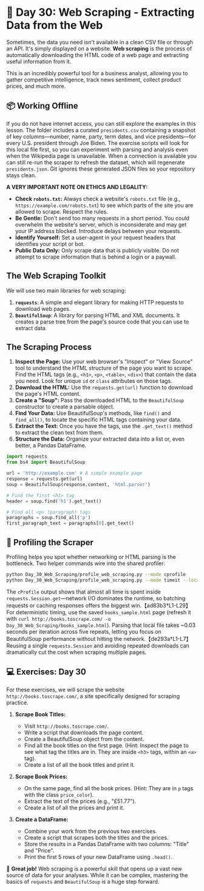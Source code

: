 # 📘 Day 30: Web Scraping - Extracting Data from the Web

Sometimes, the data you need isn't available in a clean CSV file or through an API. It's simply displayed on a website. **Web scraping** is the process of automatically downloading the HTML code of a web page and extracting useful information from it.

This is an incredibly powerful tool for a business analyst, allowing you to gather competitive intelligence, track news sentiment, collect product prices, and much more.

## 📦 Working Offline

If you do not have internet access, you can still explore the examples in this lesson. The folder includes a curated `presidents.csv` containing a snapshot of key columns—number, name, party, term dates, and vice presidents—for every U.S. president through Joe Biden. The exercise scripts will look for this local file first, so you can experiment with parsing and analysis even when the Wikipedia page is unavailable. When a connection is available you can still re-run the scraper to refresh the dataset, which will regenerate `presidents.json`. Git ignores these generated JSON files so your repository stays clean.

**A VERY IMPORTANT NOTE ON ETHICS AND LEGALITY:**

* **Check `robots.txt`:** Always check a website's `robots.txt` file (e.g., `https://example.com/robots.txt`) to see which parts of the site you are allowed to scrape. Respect the rules.
* **Be Gentle:** Don't send too many requests in a short period. You could overwhelm the website's server, which is inconsiderate and may get your IP address blocked. Introduce delays between your requests.
* **Identify Yourself:** Set a user-agent in your request headers that identifies your script or bot.
* **Public Data Only:** Only scrape data that is publicly visible. Do not attempt to scrape information that is behind a login or a paywall.

## The Web Scraping Toolkit

We will use two main libraries for web scraping:

1. **`requests`**: A simple and elegant library for making HTTP requests to download web pages.
2. **`BeautifulSoup`**: A library for parsing HTML and XML documents. It creates a parse tree from the page's source code that you can use to extract data.

## The Scraping Process

1. **Inspect the Page:** Use your web browser's "Inspect" or "View Source" tool to understand the HTML structure of the page you want to scrape. Find the HTML tags (e.g., `<h1>`, `<p>`, `<table>`, `<div>`) that contain the data you need. Look for unique `id` or `class` attributes on those tags.
2. **Download the HTML:** Use the `requests.get(url)` function to download the page's HTML content.
3. **Create a "Soup":** Pass the downloaded HTML to the `BeautifulSoup` constructor to create a parsable object.
4. **Find Your Data:** Use BeautifulSoup's methods, like `find()` and `find_all()`, to locate the specific HTML tags containing your data.
5. **Extract the Text:** Once you have the tags, use the `.get_text()` method to extract the clean text from them.
6. **Structure the Data:** Organize your extracted data into a list or, even better, a Pandas DataFrame.

```python
import requests
from bs4 import BeautifulSoup

url = 'http://example.com' # A simple example page
response = requests.get(url)
soup = BeautifulSoup(response.content, 'html.parser')

# Find the first <h1> tag
header = soup.find('h1').get_text()

# Find all <p> (paragraph) tags
paragraphs = soup.find_all('p')
first_paragraph_text = paragraphs[0].get_text()
```

## 🔬 Profiling the Scraper

Profiling helps you spot whether networking or HTML parsing is the bottleneck. Two helper commands wire into the shared profiler:

```bash
python Day_30_Web_Scraping/profile_web_scraping.py --mode cprofile
python Day_30_Web_Scraping/profile_web_scraping.py --mode timeit --local-html Day_30_Web_Scraping/books_sample.html --repeat 5 --number 3
```

The `cProfile` output shows that almost all time is spent inside `requests.Session.get`—network I/O dominates the runtime, so batching requests or caching responses offers the biggest win.【ad83b3†L1-L29】 For deterministic timing, use the saved `books_sample.html` page (refresh it with `curl http://books.toscrape.com/ -o Day_30_Web_Scraping/books_sample.html`). Parsing that local file takes ~0.03 seconds per iteration across five repeats, letting you focus on BeautifulSoup performance without hitting the network.【de293a†L1-L7】 Reusing a single `requests.Session` and avoiding repeated downloads can dramatically cut the cost when scraping multiple pages.

## 💻 Exercises: Day 30

For these exercises, we will scrape the website `http://books.toscrape.com/`, a site specifically designed for scraping practice.

1. **Scrape Book Titles:**
    * Visit `http://books.toscrape.com/`.
    * Write a script that downloads the page content.
    * Create a BeautifulSoup object from the content.
    * Find all the book titles on the first page. (Hint: Inspect the page to see what tag the titles are in. They are inside `<h3>` tags, within an `<a>` tag).
    * Create a list of all the book titles and print it.

2. **Scrape Book Prices:**
    * On the same page, find all the book prices. (Hint: They are in `p` tags with the class `price_color`).
    * Extract the text of the prices (e.g., "£51.77").
    * Create a list of all the prices and print it.

3. **Create a DataFrame:**
    * Combine your work from the previous two exercises.
    * Create a script that scrapes both the titles and the prices.
    * Store the results in a Pandas DataFrame with two columns: "Title" and "Price".
    * Print the first 5 rows of your new DataFrame using `.head()`.

🎉 **Great job!** Web scraping is a powerful skill that opens up a vast new source of data for your analyses. While it can be complex, mastering the basics of `requests` and `BeautifulSoup` is a huge step forward.
